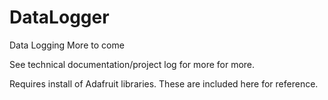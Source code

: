 # DataLogger
Data Logging
More to come

See technical documentation/project log for more for more.

Requires install of Adafruit libraries. These are included here for reference.
